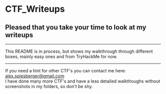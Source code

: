 # CTF_Writeups

## Pleased that you take your time to look at my writeups

---

This README is in process, but shows my walkthrough through different boxes, mainly easy ones and from TryHackMe for now.

---

If you need a hint for other CTF's you can contact me here: alex.spiesberger@gmail.com   
I have done many more CTF's and have a less detailed walkthoughs without screenshots in my folders, so don't be shy.
